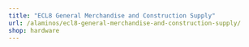 ```yaml
---
title: "ECL8 General Merchandise and Construction Supply"
url: /alaminos/ecl8-general-merchandise-and-construction-supply/
shop: hardware
---
```

